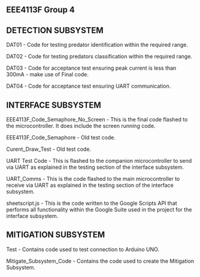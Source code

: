 ## EEE4113F Group 4
## DETECTION SUBSYSTEM
DAT01 - Code for testing predator identification within the required range.

DAT02 - Code for testing predators classification within the required range.

DAT03 - Code for acceptance test ensuring peak current is less than 300mA - make use of Final code.

DAT04 - Code for acceptance test ensuring UART communication.

## INTERFACE SUBSYSTEM
EEE4113F_Code_Semaphore_No_Screen - This is the final code flashed to the microcontroller. It does include the screen running code.

EEE4113F_Code_Semaphore - Old test code.

Curent_Draw_Test - Old test code.

UART Test Code - This is flashed to the companion microcontroller to send via UART as explained in the testing section of the interface subsystem.

UART_Comms - This is the code flashed to the main microcontroller to receive via UART as explained in the testing section of the interface subsystem.

sheetscript.js - This is the code written to the Google Scripts API that performs all functionality within the Google Suite used in the project for the interface subsystem.

## MITIGATION SUBSYSTEM
Test - Contains code used to test connection to Arduino UNO.

Mitigate_Subsystem_Code - Contains the code used to create the Mitigation Subsystem.
